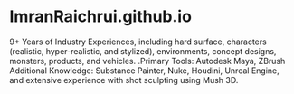 # ImranRaichrui.github.io
9+ Years of Industry Experiences, including hard surface, characters (realistic, hyper-realistic, and stylized), environments, concept designs, monsters, products, and vehicles. .Primary Tools: Autodesk Maya, ZBrush Additional Knowledge: Substance Painter, Nuke, Houdini, Unreal Engine, and extensive experience with shot sculpting using Mush 3D. 
